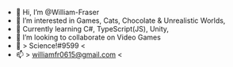 - 👋 Hi, I’m @William-Fraser
- 👀 I’m interested in Games, Cats, Chocolate & Unrealistic Worlds, 
- 🌱 Currently learning C#, TypeScript(JS), Unity, 
- 💞️ I’m looking to collaborate on Video Games
- :space_invader:  > Science!#9599 <
- 📫   > williamfr0615@gmail.com <

<!---
William-Fraser/William-Fraser is a ✨ special ✨ repository because its `README.md` (this file) appears on your GitHub profile.
You can click the Preview link to take a look at your changes.
--->

